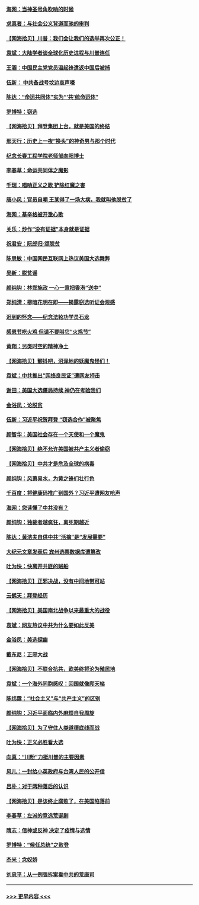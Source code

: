 #### [海网：当神圣号角吹响的时候](../pages/nsc993/n12595891.md?t=12051502) 
#### [求真者：与社会公义背道而驰的审判](../pages/nsc993/n12595868.md?t=12051502) 
#### [【网海拾贝】川普：我们会让我们的选举再次公正！](../pages/nsc993/n12594930.md?t=12051502) 
#### [袁斌：大陆学者谈全球化历史进程与川普连任](../pages/nsc993/n12594690.md?t=12051502) 
#### [王涵：中国民主党党员温起锋遣返中国后被捕](../pages/nsc993/n12594540.md?t=12051502) 
#### [伍新： 中共备战号坟边哀声嚎](../pages/nsc993/n12593086.md?t=12051502) 
#### [陈达：“命运共同体”实为“‘共’统命运体”](../pages/nsc993/n12590865.md?t=12051502) 
#### [罗博特：窃选](../pages/nsc993/n12590619.md?t=12051502) 
#### [【网海拾贝】拜登集团上台，就是美国的终结](../pages/nsc993/n12589725.md?t=12051502) 
#### [邢天行：历史上一夜“换头”的神奇男与那个时代](../pages/nsc993/n12589424.md?t=12051502) 
#### [纪念长春工程学院老师邹向阳博士](../pages/nsc993/n12585390.md?t=12051502) 
#### [李春草：命运共同体之魔影](../pages/nsc993/n12585026.md?t=12051502) 
#### [千瑞：唱响正义之歌 铲除红魔之害](../pages/nsc993/n12585002.md?t=12051502) 
#### [唐小风：官员自嘲 王某得了一场大病，我就叫他脱贫了](../pages/nsc993/n12584981.md?t=12051502) 
#### [海网：基辛格被开激心歌](../pages/nsc993/n12584946.md?t=12051502) 
#### [关乐：炒作“没有证据”本身就是证据](../pages/nsc993/n12583146.md?t=12051502) 
#### [祝君安：阮郎归‧颂脱贫](../pages/nsc993/n12583119.md?t=12051502) 
#### [陈思敏：中国网民互联网上热议美国大选舞弊](../pages/nsc993/n12582845.md?t=12051502) 
#### [吴新：脱贫谣](../pages/nsc993/n12580839.md?t=12051502) 
#### [颜纯钩：林郑施政 一心一意把香港“送中”](../pages/nsc993/n12580805.md?t=12051502) 
#### [郑纯清：柳暗花明在即——揭露窃选听证会观感](../pages/nsc993/n12580795.md?t=12051502) 
#### [迟到的怀念——纪念法轮功学员石龙](../pages/nsc993/n12580245.md?t=12051502) 
#### [感恩节吃火鸡  但请不要叫它“火鸡节”](../pages/nsc993/n12580252.md?t=12051502) 
#### [黄翔：另类时空的精神净土](../pages/nsc993/n12578638.md?t=12051502) 
#### [【网海拾贝】颤抖吧，沼泽地的妖魔鬼怪们！](../pages/nsc993/n12578552.md?t=12051502) 
#### [袁斌：中共推出“网络良民证”遭网友抨击](../pages/nsc993/n12578511.md?t=12051502) 
#### [谢田：美国大选僵局持续 神仍在考验我们](../pages/nsc993/n12577432.md?t=12051502) 
#### [金浴凤：论脱贫](../pages/nsc993/n12576386.md?t=12051502) 
#### [伍新：习近平祝贺拜登 “窃选合作”被聚焦](../pages/nsc993/n12576358.md?t=12051502) 
#### [颜智华：美国社会存在一个天使和一个魔鬼](../pages/nsc993/n12574299.md?t=12051502) 
#### [【网海拾贝】绝不允许美国被共产主义者偷窃](../pages/nsc993/n12573396.md?t=12051502) 
#### [【网海拾贝】中共才是危及全球的病毒](../pages/nsc993/n12571204.md?t=12051502) 
#### [颜纯钩：风萧易水，为黄之锋们壮行色](../pages/nsc993/n12571487.md?t=12051502) 
#### [千百度：将健康码推广到国外？习近平遭网友呛声](../pages/nsc993/n12570808.md?t=12051502) 
#### [海网：您读懂了中共没有？](../pages/nsc993/n12570487.md?t=12051502) 
#### [颜纯钩：独裁者越疯狂，离死期越近](../pages/nsc993/n12569055.md?t=12051502) 
#### [陈达：黄洁夫自供中共“活摘”是“发展需要”](../pages/nsc993/n12568541.md?t=12051502) 
#### [大纪元文章发表后 宾州选票数据库遭篡改](../pages/nsc993/n12568105.md?t=12051502) 
#### [吐为快：快离开共匪的贼船](../pages/nsc993/n12568462.md?t=12051502) 
#### [【网海拾贝】正邪决战，没有中间地带可站](../pages/nsc993/n12568439.md?t=12051502) 
#### [云鹤天：拜登经历](../pages/nsc993/n12567294.md?t=12051502) 
#### [【网海拾贝】美国南北战争以来最重大的战役](../pages/nsc993/n12567247.md?t=12051502) 
#### [袁斌：网友热议中共为什么要如此反美](../pages/nsc993/n12567162.md?t=12051502) 
#### [金浴凤：美选探幽](../pages/nsc993/n12567147.md?t=12051502) 
#### [戴东尼：正邪大战](../pages/nsc993/n12567033.md?t=12051502) 
#### [【网海拾贝】不联合抗共，欧美终将沦为殖民地](../pages/nsc993/n12565068.md?t=12051502) 
#### [袁斌：一个海外同胞感叹：回国就像爬天梯](../pages/nsc993/n12564986.md?t=12051502) 
#### [陈纬霆：“社会主义”与“共产主义”的区别](../pages/nsc993/n12562417.md?t=12051502) 
#### [颜纯钩：习近平面临内外麻烦自我周旋](../pages/nsc993/n12563356.md?t=12051502) 
#### [【网海拾贝】为了守住人类道德底线而战](../pages/nsc993/n12562542.md?t=12051502) 
#### [吐为快：正义必胜看大选](../pages/nsc993/n12561967.md?t=12051502) 
#### [向真：“川粉”力挺川普的主要因素](../pages/nsc993/n12560774.md?t=12051502) 
#### [风儿：一封给小英政府与台湾人民的公开信](../pages/nsc993/n12560581.md?t=12051502) 
#### [吕朴：对于两种落后的认识](../pages/nsc993/n12560492.md?t=12051502) 
#### [【网海拾贝】是该终止腐败了，在美国陷落前](../pages/nsc993/n12559936.md?t=12051502) 
#### [李春草：左派的竞选荒诞剧](../pages/nsc993/n12558380.md?t=12051502) 
#### [隋志：信神或反神 决定了疫情与选情](../pages/nsc993/n12558255.md?t=12051502) 
#### [罗博特：“候任总统”之败登](../pages/nsc993/n12558189.md?t=12051502) 
#### [杰米：念奴娇](../pages/nsc993/n12558174.md?t=12051502) 
#### [刘忠平：从一例强拆案看中共的荒唐司](../pages/nsc993/n12558036.md?t=12051502) 

----
#### [ >>> 更早内容 <<< ](../indexes/nsc993-earlier.md)
